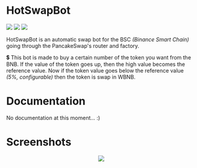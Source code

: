 # HotSwapBot
<img src="https://img.shields.io/travis/com/pi-bouf/Hot-Swap-Bot?style=for-the-badge">
<img src="https://img.shields.io/github/commit-activity/m/Pi-Bouf/Hot-Swap-Bot?style=for-the-badge">
<img src="https://img.shields.io/github/languages/code-size/Pi-Bouf/Hot-Swap-Bot?style=for-the-badge">


HotSwapBot is an automatic swap bot for the BSC _(Binance Smart Chain)_ going through the PancakeSwap's router and factory.

💲 This bot is made to buy a certain number of the token you want from the BNB. If the value of the token goes up, then the high value becomes the 
reference value. Now if the token value goes below the reference value _(5%, configurable)_ then the token is swap in WBNB.


# Documentation
No documentation at this moment... :)

# Screenshots
<center><img src="https://i.imgur.com/2vHYGid.png"></center>
